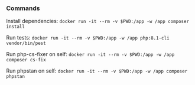 ### Commands
Install dependencies:
`docker run -it --rm -v $PWD:/app -w /app composer install`

Run tests:
`docker run -it --rm -v $PWD:/app -w /app php:8.1-cli vendor/bin/pest`

Run php-cs-fixer on self:
`docker run -it --rm -v $PWD:/app -w /app composer cs-fix`

Run phpstan on self:
`docker run -it --rm -v $PWD:/app -w /app composer phpstan`
